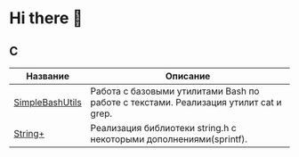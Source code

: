 # Hi there 👋
## С
| Название | Описание |
| ----------- | ----------- |
| [SimpleBashUtils](https://github.com/Yusuf-corinnem/SimpleBashUtils)    |  Работа с базовыми утилитами Bash по работе с текстами. Реализация утилит cat и grep. |
| [String+](https://github.com/Yusuf-corinnem/StringPlus) | Реализация библиотеки string.h с некоторыми дополнениями(sprintf). |


<!--
**Yusuf-corinnem/Yusuf-corinnem** is a ✨ _special_ ✨ repository because its `README.md` (this file) appears on your GitHub profile.

Here are some ideas to get you started:

- 🔭 I’m currently working on ...
- 🌱 I’m currently learning ...
- 👯 I’m looking to collaborate on ...
- 🤔 I’m looking for help with ...
- 💬 Ask me about ...
- 📫 How to reach me: ...
- 😄 Pronouns: ...
- ⚡ Fun fact: ...
-->
